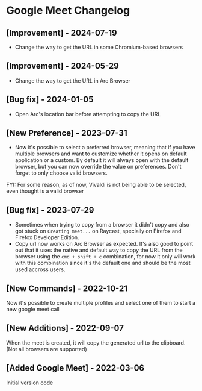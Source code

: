 # Google Meet Changelog

## [Improvement] - 2024-07-19

- Change the way to get the URL in some Chromium-based browsers

## [Improvement] - 2024-05-29

- Change the way to get the URL in Arc Browser

## [Bug fix] - 2024-01-05

- Open Arc's location bar before attempting to copy the URL

## [New Preference] - 2023-07-31

- Now it's possible to select a preferred browser, meaning that if you have multiple browsers and want to customize whether it opens on default application or a custom. By default it will always open with the default browser, but you can now override the value on preferences. Don't forget to only choose valid browsers.

FYI: For some reason, as of now, Vivaldi is not being able to be selected, even thought is a valid browser

## [Bug fix] - 2023-07-29

- Sometimes when trying to copy from a browser it didn't copy and also got stuck on `Creating meet...` on Raycast, specially on Firefox and Firefox Developer Edition.
- Copy url now works on Arc Browser as expected. It's also good to point out that it uses the native and default way to copy the URL from the browser using the `cmd + shift + c` combination, for now it only will work with this combination since it's the default one and should be the most used accross users.

## [New Commands] - 2022-10-21

Now it's possible to create multiple profiles and select one of them to start a new google meet call

## [New Additions] - 2022-09-07

When the meet is created, it will copy the generated url to the clipboard. (Not all browsers are supported)

## [Added Google Meet] - 2022-03-06

Initial version code
